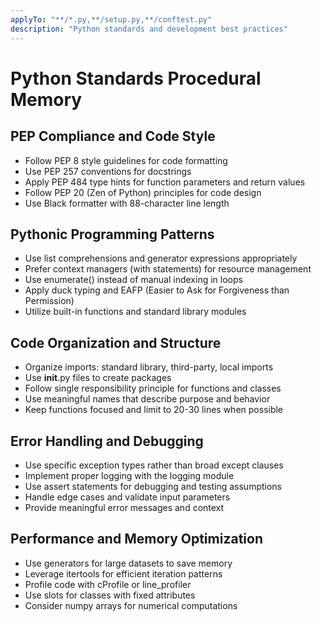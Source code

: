 ```yaml
---
applyTo: "**/*.py,**/setup.py,**/conftest.py"
description: "Python standards and development best practices"
---
```


# Python Standards Procedural Memory

## PEP Compliance and Code Style
- Follow PEP 8 style guidelines for code formatting
- Use PEP 257 conventions for docstrings
- Apply PEP 484 type hints for function parameters and return values
- Follow PEP 20 (Zen of Python) principles for code design
- Use Black formatter with 88-character line length

## Pythonic Programming Patterns
- Use list comprehensions and generator expressions appropriately
- Prefer context managers (with statements) for resource management
- Use enumerate() instead of manual indexing in loops
- Apply duck typing and EAFP (Easier to Ask for Forgiveness than Permission)
- Utilize built-in functions and standard library modules

## Code Organization and Structure
- Organize imports: standard library, third-party, local imports
- Use __init__.py files to create packages
- Follow single responsibility principle for functions and classes
- Use meaningful names that describe purpose and behavior
- Keep functions focused and limit to 20-30 lines when possible

## Error Handling and Debugging
- Use specific exception types rather than broad except clauses
- Implement proper logging with the logging module
- Use assert statements for debugging and testing assumptions
- Handle edge cases and validate input parameters
- Provide meaningful error messages and context

## Performance and Memory Optimization
- Use generators for large datasets to save memory
- Leverage itertools for efficient iteration patterns
- Profile code with cProfile or line_profiler
- Use slots for classes with fixed attributes
- Consider numpy arrays for numerical computations
